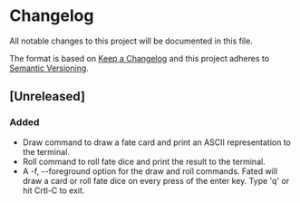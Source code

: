 # Changelog
All notable changes to this project will be documented in this file.

The format is based on [Keep a Changelog](http://keepachangelog.com/en/1.0.0/)
and this project adheres to [Semantic Versioning](http://semver.org/spec/v2.0.0.html).

## [Unreleased]
### Added
- Draw command to draw a fate card and print an ASCII representation to the
  terminal.
- Roll command to roll fate dice and print the result to the terminal.
- A -f, --foreground option for the draw and roll commands. Fated will draw a
  card or roll fate dice on every press of the enter key. Type 'q' or hit
  Crtl-C to exit.
